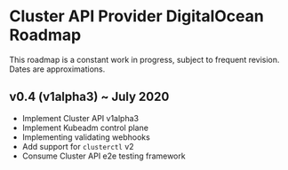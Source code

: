# Cluster API Provider DigitalOcean Roadmap

This roadmap is a constant work in progress, subject to frequent revision. Dates are approximations.


## v0.4 (v1alpha3) ~ July 2020

- Implement Cluster API v1alpha3
- Implement Kubeadm control plane 
- Implementing validating webhooks
- Add support for `clusterctl` v2
- Consume Cluster API e2e testing framework